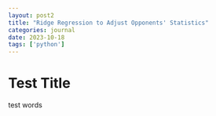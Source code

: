 ```yaml
---
layout: post2
title: "Ridge Regression to Adjust Opponents' Statistics"
categories: journal
date: 2023-10-18
tags: ['python']
---
```

# Test Title

test words